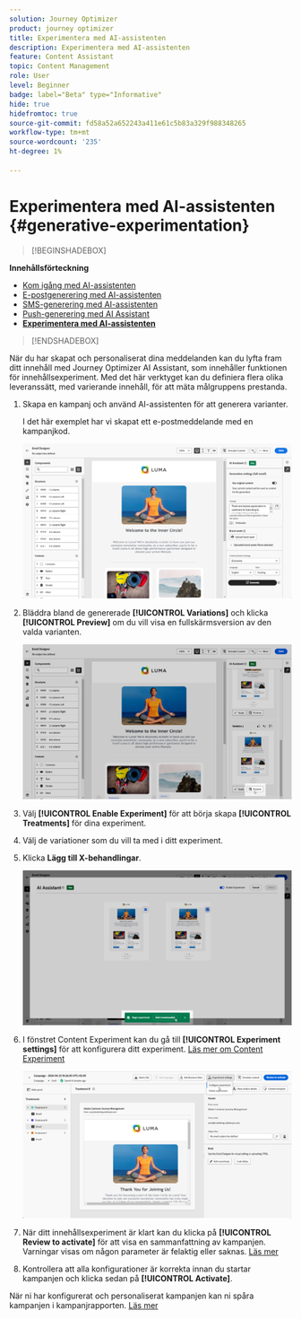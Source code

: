 ```yaml
---
solution: Journey Optimizer
product: journey optimizer
title: Experimentera med AI-assistenten
description: Experimentera med AI-assistenten
feature: Content Assistant
topic: Content Management
role: User
level: Beginner
badge: label="Beta" type="Informative"
hide: true
hidefromtoc: true
source-git-commit: fd58a52a652243a411e61c5b83a329f988348265
workflow-type: tm+mt
source-wordcount: '235'
ht-degree: 1%

---
```


# Experimentera med AI-assistenten {#generative-experimentation}

>[!BEGINSHADEBOX]

**Innehållsförteckning**

* [Kom igång med AI-assistenten](gs-generative.md)
* [E-postgenerering med AI-assistenten](generative-email.md)
* [SMS-generering med AI-assistenten](generative-sms.md)
* [Push-generering med AI Assistant](generative-push.md)
* **[Experimentera med AI-assistenten](generative-experimentation.md)**

>[!ENDSHADEBOX]

När du har skapat och personaliserat dina meddelanden kan du lyfta fram ditt innehåll med Journey Optimizer AI Assistant, som innehåller funktionen för innehållsexperiment. Med det här verktyget kan du definiera flera olika leveranssätt, med varierande innehåll, för att mäta målgruppens prestanda.

1. Skapa en kampanj och använd AI-assistenten för att generera varianter.

   I det här exemplet har vi skapat ett e-postmeddelande med en kampanjkod.

   ![](assets/experiment-genai-1.png)

1. Bläddra bland de genererade **[!UICONTROL Variations]** och klicka **[!UICONTROL Preview]** om du vill visa en fullskärmsversion av den valda varianten.

   ![](assets/experiment-genai-2.png)

1. Välj **[!UICONTROL Enable Experiment]** för att börja skapa **[!UICONTROL Treatments]** för dina experiment.

1. Välj de variationer som du vill ta med i ditt experiment.

1. Klicka **Lägg till X-behandlingar**.

   ![](assets/experiment-genai-3.png)

1. I fönstret Content Experiment kan du gå till **[!UICONTROL Experiment settings]** för att konfigurera ditt experiment. [Läs mer om Content Experiment](../campaigns/content-experiment.md)

   ![](assets/experiment-genai-4.png)

1. När ditt innehållsexperiment är klart kan du klicka på **[!UICONTROL Review to activate]** för att visa en sammanfattning av kampanjen. Varningar visas om någon parameter är felaktig eller saknas. [Läs mer](../campaigns/content-experiment.md#treatment-experiment)

1. Kontrollera att alla konfigurationer är korrekta innan du startar kampanjen och klicka sedan på **[!UICONTROL Activate]**.

När ni har konfigurerat och personaliserat kampanjen kan ni spåra kampanjen i kampanjrapporten. [Läs mer](../reports/campaign-global-report.md)
